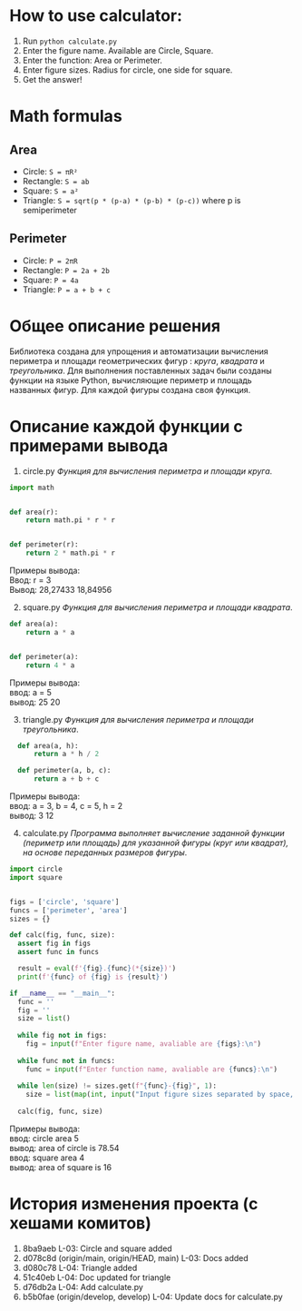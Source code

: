 # How to use calculator:
1. Run `python calculate.py`
2. Enter the figure name. Available are Circle, Square.
3. Enter the function: Area or Perimeter.
4. Enter figure sizes. Radius for circle, one side for square.
5. Get the answer!

# Math formulas
## Area
- Circle: `S = πR²`
- Rectangle: `S = ab`
- Square: `S = a²`
- Triangle: `S = sqrt(p * (p-a) * (p-b) * (p-c))` where p is semiperimeter

## Perimeter
- Circle: `P = 2πR`
- Rectangle: `P = 2a + 2b`
- Square: `P = 4a`
- Triangle: `P = a + b + c`


# Общее описание решения

Библиотека создана для упрощения и автоматизации вычисления периметра и площади геометрических фигур : *круга*, *квадрата* и *треугольника*.
Для выполнения поставленных задач были созданы функции на языке Python, вычисляющие периметр и площадь названных фигур. Для каждой фигуры создана своя функция.

# Описание каждой функции с примерами вывода

1. circle.py 
*Функция для вычисления периметра и площади круга*.
```python
import math


def area(r):
    return math.pi * r * r


def perimeter(r):
    return 2 * math.pi * r
```
Примеры вывода: <br>
Ввод: r = 3 <br>
Вывод: 
28,27433
18,84956

2. square.py
*Функция для вычисления периметра и площади квадрата*.
```python
def area(a):
    return a * a


def perimeter(a):
    return 4 * a
```
Примеры вывода: <br>
ввод: a = 5 <br>
вывод: 25 20

3. triangle.py
*Функция для вычисления периметра и площади треугольника*.
```python
  def area(a, h): 
      return a * h / 2 

  def perimeter(a, b, c): 
      return a + b + c
```
Примеры вывода: <br>
ввод: a = 3, b = 4, c = 5, h = 2 <br>
вывод: 3 12 <br>

4. calculate.py
*Программа выполняет вычисление заданной функции (периметр или площадь) для указанной фигуры (круг или квадрат), на основе переданных размеров фигуры*.
```python
import circle
import square


figs = ['circle', 'square']
funcs = ['perimeter', 'area']
sizes = {}

def calc(fig, func, size):
  assert fig in figs
  assert func in funcs

  result = eval(f'{fig}.{func}(*{size})')
  print(f'{func} of {fig} is {result}')

if __name__ == "__main__":
  func = ''
  fig = ''
  size = list()
    
  while fig not in figs:
    fig = input(f"Enter figure name, avaliable are {figs}:\n")
  
  while func not in funcs:
    func = input(f"Enter function name, avaliable are {funcs}:\n")
  
  while len(size) != sizes.get(f"{func}-{fig}", 1):
    size = list(map(int, input("Input figure sizes separated by space, 1 for circle and square\n").split(' ')))
  
  calc(fig, func, size)
```
Примеры вывода: <br>
ввод: circle area 5 <br>
вывод: area of circle is 78.54 <br>
ввод: square area 4 <br>
вывод: area of square is 16

# История изменения проекта (с хешами комитов)
1. 8ba9aeb L-03: Circle and square added
2. d078c8d (origin/main, origin/HEAD, main) L-03: Docs added
3. d080c78 L-04: Triangle added
4. 51c40eb L-04: Doc updated for triangle
5. d76db2a L-04: Add calculate.py
6. b5b0fae (origin/develop, develop) L-04: Update docs for calculate.py